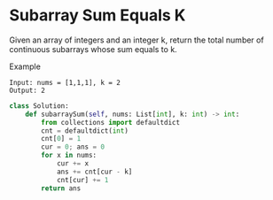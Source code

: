 # Subarray Sum Equals K

Given an array of integers and an integer k, return the total number of continuous subarrays whose sum equals to k.

Example

```
Input: nums = [1,1,1], k = 2
Output: 2
```

```python
class Solution:
    def subarraySum(self, nums: List[int], k: int) -> int:
        from collections import defaultdict
        cnt = defaultdict(int)
        cnt[0] = 1
        cur = 0; ans = 0
        for x in nums:
            cur += x
            ans += cnt[cur - k]
            cnt[cur] += 1
        return ans
```
